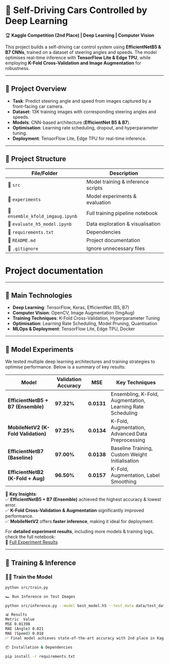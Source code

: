 # 🚗 Self-Driving Cars Controlled by Deep Learning  

🏆 **Kaggle Competition (2nd Place) | Deep Learning | Computer Vision**  

This project builds a self-driving car control system using **EfficientNetB5 & B7 CNNs**, trained on a dataset of steering angles and speeds. The model optimises real-time inference with **TensorFlow Lite & Edge TPU**, while employing **K-Fold Cross-Validation and Image Augmentation** for robustness.

---

## 📌 **Project Overview**
- **Task**: Predict steering angle and speed from images captured by a front-facing car camera.
- **Dataset**: 13K training images with corresponding steering angles and speeds.
- **Models**: CNN-based architecture (**EfficientNet B5 & B7**).
- **Optimisation**: Learning rate scheduling, dropout, and hyperparameter tuning.
- **Deployment**: TensorFlow Lite, Edge TPU for real-time inference.

---


## 📂 Project Structure

| File/Folder                      | Description |
|----------------------------------|--------------------------------------------------|
| 📂 `src`                         | Model training & inference scripts |
| 📂 `experiments`                 | Model experiments & evaluation |
| 📄 `ensemble_kfold_imgaug.ipynb` | Full training pipeline notebook |
| 📄 `evaluate_h5_model.ipynb`         | Data exploration & visualisation |
| 📄 `requirements.txt`            | Dependencies |
| 📄 `README.md`                   | Project documentation |
| 📄 `.gitignore`                  | Ignore unnecessary files |






# Project documentation
---

## 🚀 **Main Technologies**
- **Deep Learning**: TensorFlow, Keras, EfficientNet (B5, B7)
- **Computer Vision**: OpenCV, Image Augmentation (ImgAug)
- **Training Techniques**: K-Fold Cross-Validation, Hyperparameter Tuning
- **Optimisation**: Learning Rate Scheduling, Model Pruning, Quantisation
- **MLOps & Deployment**: TensorFlow Lite, Edge TPU, Docker

---
## 🔬 Model Experiments  

We tested multiple deep learning architectures and training strategies to optimise performance. Below is a summary of key results:  

| Model                     | Validation Accuracy | MSE  | Key Techniques |
|---------------------------|--------------------|------|---------------|
| **EfficientNetB5 + B7 (Ensemble)** | **97.32%** | **0.0131** | Ensembling, K-Fold, Augmentation, Learning Rate Scheduling |
| **MobileNetV2 (K-Fold Validation)** | **97.25%** | **0.0134** | K-Fold, Augmentation, Advanced Data Preprocessing |
| **EfficientNetB7 (Baseline)** | **97.00%** | **0.0138** | Baseline Training, Custom Weight Initialisation |
| **EfficientNetB2 (K-Fold + Aug)** | **96.50%** | **0.0157** | K-Fold, Augmentation, Label Smoothing |

📌 **Key Insights**:  
✅ **EfficientNetB5 + B7 (Ensemble)** achieved the highest accuracy & lowest error.  
✅ **K-Fold Cross-Validation & Augmentation** significantly improved performance.  
✅ **MobileNetV2** offers **faster inference**, making it ideal for deployment.  

For **detailed experiment results**, including more models & training logs, check the full notebook:  
📄 [Full Experiment Results](./experiments)



---

## 🔧 **Training & Inference**
### 🏋️‍♂️ **Train the Model**
```bash
python src/train.py

🏎 Run Inference on Test Images

python src/inference.py --model best_model.h5 --test_data data/test_data/

📊 Results
Metric	Value
MSE	0.01398
MAE (Angle)	0.021
MAE (Speed)	0.018
✅ Final model achieves state-of-the-art accuracy with 2nd place in Kaggle competition!

📦 Installation & Dependencies

pip install -r requirements.txt


